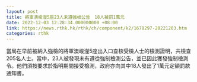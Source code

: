 ```yaml
---
layout: post
title: 將軍澳峻瀅5座23人未遵強檢公告　18人被罰1萬元
date: 2022-12-03 12:28:34.000000000 +08:00
link: https://news.rthk.hk/rthk/ch/component/k2/1678297-20221203.htm
categories: rthk
---
```


當局在早前被納入強檢的將軍澳峻瀅5座出入口查核受檢人士的檢測證明，共檢查205名人士。當中，23人被發現未有遵從強制檢測公告，並已因此獲發強制檢測令。他們須按要求於指明期間接受檢測，政府亦向其中18人發出了1萬元定額罰款通知書。
